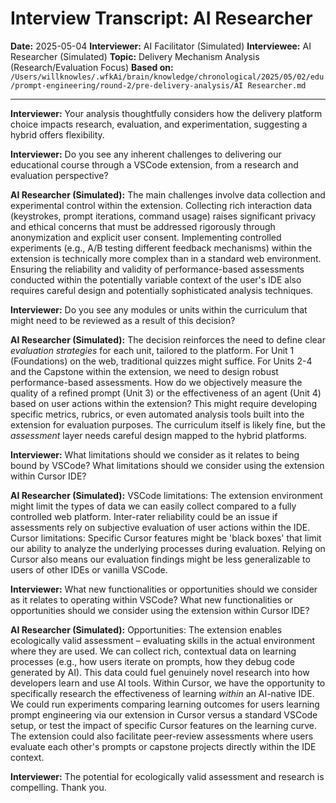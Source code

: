 # Interview Transcript: AI Researcher

**Date:** 2025-05-04
**Interviewer:** AI Facilitator (Simulated)
**Interviewee:** AI Researcher (Simulated)
**Topic:** Delivery Mechanism Analysis (Research/Evaluation Focus)
**Based on:** `/Users/willknowles/.wfkAi/brain/knowledge/chronological/2025/05/02/edu/prompt-engineering/round-2/pre-delivery-analysis/AI Researcher.md`

---

**Interviewer:** Your analysis thoughtfully considers how the delivery platform choice impacts research, evaluation, and experimentation, suggesting a hybrid offers flexibility.

**Interviewer:** Do you see any inherent challenges to delivering our educational course through a VSCode extension, from a research and evaluation perspective?

**AI Researcher (Simulated):** The main challenges involve data collection and experimental control within the extension. Collecting rich interaction data (keystrokes, prompt iterations, command usage) raises significant privacy and ethical concerns that must be addressed rigorously through anonymization and explicit user consent. Implementing controlled experiments (e.g., A/B testing different feedback mechanisms) within the extension is technically more complex than in a standard web environment. Ensuring the reliability and validity of performance-based assessments conducted within the potentially variable context of the user's IDE also requires careful design and potentially sophisticated analysis techniques.

**Interviewer:** Do you see any modules or units within the curriculum that might need to be reviewed as a result of this decision?

**AI Researcher (Simulated):** The decision reinforces the need to define clear *evaluation strategies* for each unit, tailored to the platform. For Unit 1 (Foundations) on the web, traditional quizzes might suffice. For Units 2-4 and the Capstone within the extension, we need to design robust performance-based assessments. How do we objectively measure the quality of a refined prompt (Unit 3) or the effectiveness of an agent (Unit 4) based on user actions within the extension? This might require developing specific metrics, rubrics, or even automated analysis tools built into the extension for evaluation purposes. The curriculum itself is likely fine, but the *assessment* layer needs careful design mapped to the hybrid platforms.

**Interviewer:** What limitations should we consider as it relates to being bound by VSCode? What limitations should we consider using the extension within Cursor IDE?

**AI Researcher (Simulated):** VSCode limitations: The extension environment might limit the types of data we can easily collect compared to a fully controlled web platform. Inter-rater reliability could be an issue if assessments rely on subjective evaluation of user actions within the IDE. Cursor limitations: Specific Cursor features might be 'black boxes' that limit our ability to analyze the underlying processes during evaluation. Relying on Cursor also means our evaluation findings might be less generalizable to users of other IDEs or vanilla VSCode.

**Interviewer:** What new functionalities or opportunities should we consider as it relates to operating within VSCode? What new functionalities or opportunities should we consider using the extension within Cursor IDE?

**AI Researcher (Simulated):** Opportunities: The extension enables ecologically valid assessment – evaluating skills in the actual environment where they are used. We can collect rich, contextual data on learning processes (e.g., how users iterate on prompts, how they debug code generated by AI). This data could fuel genuinely novel research into how developers learn and use AI tools. Within Cursor, we have the opportunity to specifically research the effectiveness of learning *within* an AI-native IDE. We could run experiments comparing learning outcomes for users learning prompt engineering via our extension in Cursor versus a standard VSCode setup, or test the impact of specific Cursor features on the learning curve. The extension could also facilitate peer-review assessments where users evaluate each other's prompts or capstone projects directly within the IDE context.

**Interviewer:** The potential for ecologically valid assessment and research is compelling. Thank you. 